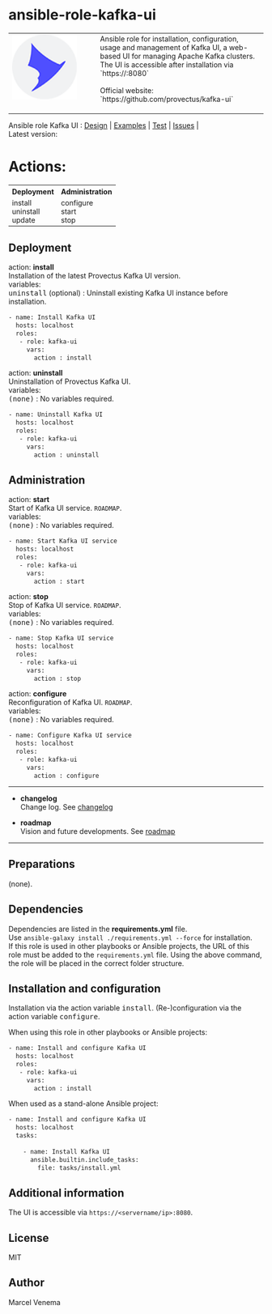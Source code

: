 # ansible-role-kafka-ui

<table style="border:0px; width:100%"><tr><td width=160px valign=top><img src="media/icon_kafkaui.png" alt="Kafka UI icon" width=128 height=128></td>
<td>
Ansible role for installation, configuration, usage and management of Kafka UI, a web-based UI for managing Apache Kafka clusters. The UI is accessible after installation via `https://<servername/ip>:8080`<br><br>Official website: `https://github.com/provectus/kafka-ui`<br><br>
</td>
</tr></table>

Ansible role Kafka UI : [Design](docs/DESIGN.md)  |  [Examples](examples)  |  [Test](molecule)  |  [Issues]()  |<br>
Latest version:

# Actions:

<table style="border:0px; width:100%">
<tr><th>Deployment</th><th>Administration</th></tr>
<tr>
  <td valign=top>install<br>uninstall<br>update</td>
  <td valign=top>configure<br>start<br>stop<br></td>
</tr></table>

## Deployment

action: **install**<br>
Installation of the latest Provectus Kafka UI version.<br>
variables:<br>
<kbd>uninstall</kbd> (optional) : Uninstall existing Kafka UI instance before installation.<br>

```
- name: Install Kafka UI
  hosts: localhost
  roles:
   - role: kafka-ui
     vars:
       action : install
```


action: **uninstall**<br>
Uninstallation of Provectus Kafka UI.<br>
variables:<br>
<kbd>(none)</kbd> : No variables required.<br>

```
- name: Uninstall Kafka UI
  hosts: localhost
  roles:
   - role: kafka-ui
     vars:
       action : uninstall
```

## Administration

action: **start**<br>
Start of Kafka UI service. `ROADMAP`.<br>
variables:<br>
<kbd>(none)</kbd> : No variables required.<br>

```
- name: Start Kafka UI service
  hosts: localhost
  roles:
   - role: kafka-ui
     vars:
       action : start
```


action: **stop**<br>
Stop of Kafka UI service. `ROADMAP`.<br>
variables:<br>
<kbd>(none)</kbd> : No variables required.<br>

```
- name: Stop Kafka UI service
  hosts: localhost
  roles:
   - role: kafka-ui
     vars:
       action : stop
```


action: **configure**<br>
Reconfiguration of Kafka UI. `ROADMAP`.<br>
variables:<br>
<kbd>(none)</kbd> : No variables required.<br>

```
- name: Configure Kafka UI service
  hosts: localhost
  roles:
   - role: kafka-ui
     vars:
       action : configure
```


***

- **changelog**<br>
  Change log.
  See [changelog](CHANGELOG.md)

- **roadmap**<br>
  Vision and future developments.
  See [roadmap](ROADMAP.md)

***

## Preparations
(none).


## Dependencies
Dependencies are listed in the **requirements.yml** file.<br>
Use `ansible-galaxy install ./requirements.yml --force` for installation.<br>
If this role is used in other playbooks or Ansible projects, the URL of this role must be added to the `requirements.yml` file. Using the above command, the role will be placed in the correct folder structure.


## Installation and configuration
Installation via the action variable <kbd>install</kbd>. (Re-)configuration via the action variable <kbd>configure</kbd>.

When using this role in other playbooks or Ansible projects:
```
- name: Install and configure Kafka UI
  hosts: localhost
  roles:
   - role: kafka-ui
     vars:
       action : install
```


When used as a stand-alone Ansible project:
```
- name: Install and configure Kafka UI
  hosts: localhost
  tasks:

    - name: Install Kafka UI
      ansible.builtin.include_tasks:
        file: tasks/install.yml
```

## Additional information
The UI is accessible via `https://<servername/ip>:8080`. 

## License
MIT

## Author
Marcel Venema
